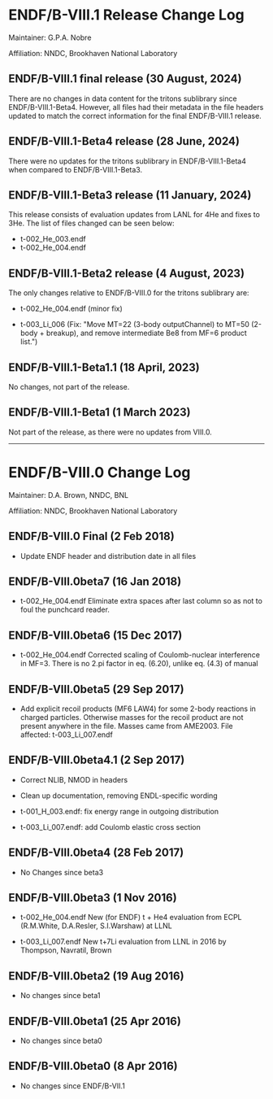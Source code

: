 ENDF/B-VIII.1 Release Change Log
=====================================

Maintainer: G.P.A. Nobre

Affiliation: NNDC, Brookhaven National Laboratory



ENDF/B-VIII.1 final release (30 August, 2024)
---------------------------------------------

There are no changes in data content for the tritons sublibrary since ENDF/B-VIII.1-Beta4. 
However, all files had their metadata in the file headers updated to match the correct information for the final ENDF/B-VIII.1 release.






ENDF/B-VIII.1-Beta4 release (28 June, 2024)
---------------------------------------------

There were no updates for the tritons sublibrary in ENDF/B-VIII.1-Beta4 when compared to ENDF/B-VIII.1-Beta3.







ENDF/B-VIII.1-Beta3 release (11 January, 2024)
---------------------------------------------

This release consists of evaluation updates from LANL for 4He and fixes to 3He.
The list of files changed can be seen below:

* t-002_He_003.endf
* t-002_He_004.endf









ENDF/B-VIII.1-Beta2 release (4 August, 2023)
---------------------------------------------

The only changes relative to ENDF/B-VIII.0 for the tritons sublibrary are:

* t-002_He_004.endf (minor fix)

* t-003_Li_006 (Fix: "Move MT=22 (3-body outputChannel) to MT=50 (2-body + breakup), and remove intermediate Be8 from MF=6 product list.")



ENDF/B-VIII.1-Beta1.1 (18 April, 2023)
--------------------------------------

No changes, not part of the release.

ENDF/B-VIII.1-Beta1 (1 March 2023)
----------------------------------

Not part of the release, as there were no updates from VIII.0.







--------------------
ENDF/B-VIII.0 Change Log
========================

Maintainer: D.A. Brown, NNDC, BNL

Affiliation: NNDC, Brookhaven National Laboratory

ENDF/B-VIII.0 Final (2 Feb 2018)
--------------------------------

* Update ENDF header and distribution date in all files


ENDF/B-VIII.0beta7 (16 Jan 2018)
--------------------------------

* t-002_He_004.endf Eliminate extra spaces after last column so as not to foul the
  punchcard reader.


ENDF/B-VIII.0beta6 (15 Dec 2017)
--------------------------------

* t-002_He_004.endf Corrected scaling of Coulomb-nuclear interference in MF=3.
  There is no 2.pi factor in eq. (6.20), unlike eq. (4.3) of manual


ENDF/B-VIII.0beta5 (29 Sep 2017)
--------------------------------

* Add explicit recoil products (MF6 LAW4) for some 2-body reactions in charged particles.
  Otherwise masses for the recoil product are not present anywhere in the file.
  Masses came from AME2003.  File affected: t-003_Li_007.endf


ENDF/B-VIII.0beta4.1 (2 Sep 2017)
--------------------------------

* Correct NLIB, NMOD in headers

* Clean up documentation, removing ENDL-specific wording

* t-001_H_003.endf: fix energy range in outgoing distribution

* t-003_Li_007.endf: add Coulomb elastic cross section


ENDF/B-VIII.0beta4 (28 Feb 2017)
--------------------------------

* No Changes since beta3


ENDF/B-VIII.0beta3 (1 Nov 2016)
--------------------------------

* t-002_He_004.endf New (for ENDF) t + He4 evaluation from ECPL (R.M.White, D.A.Resler,
  S.I.Warshaw) at LLNL

* t-003_Li_007.endf New t+7Li evaluation from LLNL in 2016 by Thompson, Navratil, Brown


ENDF/B-VIII.0beta2 (19 Aug 2016)
--------------------------------

* No changes since beta1


ENDF/B-VIII.0beta1 (25 Apr 2016)
--------------------------------

* No changes since beta0


ENDF/B-VIII.0beta0 (8 Apr 2016)
-------------------------------

* No changes since ENDF/B-VII.1
